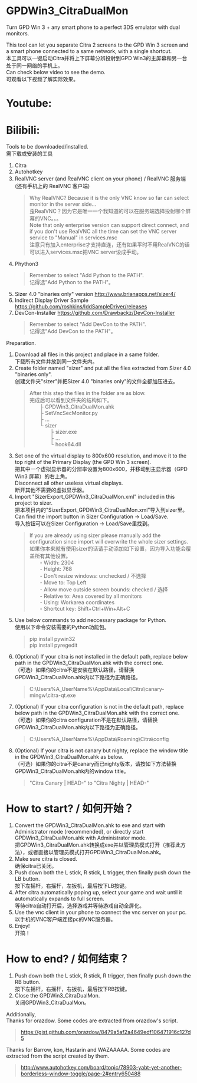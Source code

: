 # GPDWin3_CitraDualMon
Turn GPD Win 3 + any smart phone to a perfect 3DS emulator with dual monitors.

This tool can let you separate Citra 2 screens to the GPD Win 3 screen and a smart phone connected to a same network, with a single shortcut.  
本工具可以一键启动Citra并将上下屏幕分辨投射到GPD Win3的主屏幕和另一台处于同一网络的手机上。  
Can check below video to see the demo.   
可观看以下视频了解实际效果。  
# Youtube:  

# Bilibili:  


Tools to be downloaded/installed.  
需下载或安装的工具  
1. Citra
2. Autohotkey
3. RealVNC server (and RealVNC client on your phone)  /  RealVNC 服务端 (还有手机上的 RealVNC 客户端)  
   > Why RealVNC? Because it is the only VNC know so far can select monitor in the server side...  
   > 歪RealVNC？因为它是唯一一个我知道的可以在服务端选择投射哪个屏幕的VNC。。。  
   > Note that only enterprise version can support direct connect, and if you don't use RealVNC all the time can set the VNC server service to "Manual" in services.msc  
   > 注意只有加入enterprise才支持直连，还有如果平时不用RealVNC的话可以进入services.msc把VNC server设成手动。  
4. Phython3
   > Remember to select "Add Python to the PATH".  
   > 记得选"Add Python to the PATH"。  
5. Sizer 4.0 "binaries only" version http://www.brianapps.net/sizer4/
6. Indirect Display Driver Sample https://github.com/roshkins/IddSampleDriver/releases
7. DevCon-Installer https://github.com/Drawbackz/DevCon-Installer
   > Remember to select "Add DevCon to the PATH".  
   > 记得选"Add DevCon to the PATH"。  

Preparation.
1. Download all files in this project and place in a same folder.  
   下载所有文件并放到同一文件夹内。  
2. Create folder named "sizer" and put all the files extracted from Sizer 4.0 "binaries only".  
   创建文件夹"sizer"并把Sizer 4.0 "binaries only"的文件全都加压进去。  
   > After this step the files in the folder are as blow.  
   > 完成后可以看到文件夹的结构如下。  
     ├ GPDWin3_CitraDualMon.ahk  
     ├ SetVncSecMonitor.py  
     ├ ...  
     └ sizer  
       ├ sizer.exe  
       ├ ...  
       └ hook64.dll  
3. Set one of the virtual display to 800x600 resolution, and move it to the top right of the Primary Display (the GPD Win 3 screen).  
   把其中一个虚拟显示器的分辨率设置为800x600，并移动到主显示器（GPD Win3 屏幕）的右上角。  
   Disconnect all other useless virtual displays.  
   断开其他不需要的虚拟显示器。  
4. Import "SizerExport_GPDWin3_CitraDualMon.xml" included in this project to sizer.  
   把本项目内的"SizerExport_GPDWin3_CitraDualMon.xml"导入到sizer里。  
   Can find the import button in Sizer Configuration -> Load/Save.  
   导入按钮可以在Sizer Configuration -> Load/Save里找到。  
   > If you are already using sizer please manually add the configuration since import will overwrite the whole sizer settings.  
   > 如果你本来就有使用sizer的话请手动添加如下设置，因为导入功能会覆盖所有其他设置。  
       - Width: 2304  
       - Height: 768  
       - Don't resize windows: unchecked / 不选择  
       - Move to: Top Left  
       - Allow move outside screen bounds: checked / 选择  
       - Relative to: Area covered by all monitors  
       - Using: Workarea coordinates  
       - Shortcut key: Shift+Ctrl+Win+Alt+C  
5. Use below commands to add neccessary package for Python.  
   使用以下命令安装需要的Python功能包。  
   > pip install pywin32  
     pip install pyregedit
6. (Optional) If your citra is not installed in the default path, replace below path in the GPDWin3_CitraDualMon.ahk with the correct one.  
   （可选）如果你的citra不是安装在默认路径，请替换GPDWin3_CitraDualMon.ahk内以下路径为正确路径。  
   > C:\Users\%A_UserName%\AppData\Local\Citra\canary-mingw\citra-qt.exe
7. (Optional) If your citra configuration is not in the default path, replace below path in the GPDWin3_CitraDualMon.ahk with the correct one.  
   （可选）如果你的citra configuration不是在默认路径，请替换GPDWin3_CitraDualMon.ahk内以下路径为正确路径。  
   > C:\Users\%A_UserName%\AppData\Roaming\Citra\config
8. (Optional) If your citra is not canary but nighty, replace the window title in the GPDWin3_CitraDualMon.ahk as below.  
   （可选）如果你的citra不是canary而已nighty版本，请按如下方法替换GPDWin3_CitraDualMon.ahk内的window title。  
   > "Citra Canary | HEAD-" to "Citra Nighty | HEAD-"  

# How to start? / 如何开始？  
1. Convert the GPDWin3_CitraDualMon.ahk to exe and start with Administrator mode (recommended), or directly start GPDWin3_CitraDualMon.ahk with Administrator mode.  
   把GPDWin3_CitraDualMon.ahk转换成exe并以管理员模式打开（推荐此方法），或者直接以管理员模式打开GPDWin3_CitraDualMon.ahk。  
2. Make sure citra is closed.  
   确保citra已关闭。
3. Push down both the L stick, R stick, L trigger, then finally push down the LB button.  
   按下左摇杆，右摇杆，左扳机，最后按下LB按键。  
4. After citra automatically poping up, select your game and wait until it automatically expands to full screen.  
   等待citra自动打开后，选择游戏并等待游戏自动全屏化。  
5. Use the vnc client in your phone to connect the vnc server on your pc.  
   以手机的VNC客户端连接pc的VNC服务器。  
6. Enjoy!  
   开搞！  

# How to end? / 如何结束？
1. Push down both the L stick, R stick, R trigger, then finally push down the RB button.  
   按下左摇杆，右摇杆，右扳机，最后按下RB按键。  
3. Close the GPDWin3_CitraDualMon.  
   关闭GPDWin3_CitraDualMon。  

Additionally,  
Thanks for orazdow. Some codes are extracted from orazdow's script.
   > https://gist.github.com/orazdow/8479a5af2a4649edf106471916c127d5  

Thanks for Barrow, kon, Hastarin and WAZAAAAA. Some codes are extracted from the script created by them.
   > http://www.autohotkey.com/board/topic/78903-yabt-yet-another-borderless-window-toggle/page-2#entry650488

